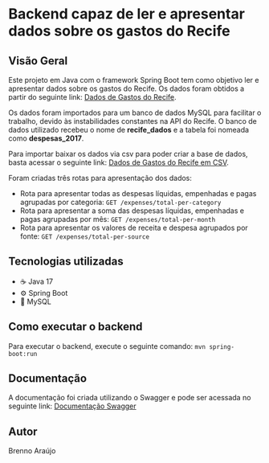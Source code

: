 # Backend capaz de ler e apresentar dados sobre os gastos do Recife

## Visão Geral

Este projeto em Java com o framework Spring Boot tem como objetivo ler e apresentar dados sobre os gastos do Recife. Os dados foram obtidos a partir do seguinte link: [Dados de Gastos do Recife](http://dados.recife.pe.gov.br/dataset/despesas-orcamentarias/resource/d4d8a7f0-d4be-4397-b950-f0c991438111).

Os dados foram importados para um banco de dados MySQL para facilitar o trabalho, devido às instabilidades constantes na API do Recife. O banco de dados utilizado recebeu o nome de **recife_dados** e a tabela foi nomeada como **despesas_2017**.

Para importar baixar os dados via csv para poder criar a base de dados, basta acessar o seguinte link: [Dados de Gastos do Recife em CSV](http://dados.recife.pe.gov.br/datastore/dump/d4d8a7f0-d4be-4397-b950-f0c991438111?bom=True).

Foram criadas três rotas para apresentação dos dados:

- Rota para apresentar todas as despesas líquidas, empenhadas e pagas agrupadas por categoria: `GET /expenses/total-per-category`
- Rota para apresentar a soma das despesas líquidas, empenhadas e pagas agrupadas por mês: `GET /expenses/total-per-month`
- Rota para apresentar os valores de receita e despesa agrupados por fonte: `GET /expenses/total-per-source`

## Tecnologias utilizadas

- :coffee: Java 17
- :gear: Spring Boot
- :floppy_disk: MySQL

## Como executar o backend

Para executar o backend, execute o seguinte comando: `mvn spring-boot:run`

## Documentação

A documentação foi criada utilizando o Swagger e pode ser acessada no seguinte link: [Documentação Swagger](http://localhost:8080/swagger-ui/index.html)

## Autor

Brenno Araújo
